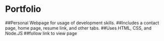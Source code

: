 # Portfolio
##Personal Webpage for usage of development skills.
##Includes a contact page, home page, resume link, and other tabs.
##Uses HTML, CSS, and Node.JS
##follow link to view page
